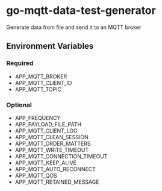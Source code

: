 # go-mqtt-data-test-generator
Generate data from file and send it to an MQTT broker

## Environment Variables

### Required
- APP_MQTT_BROKER
- APP_MQTT_CLIENT_ID
- APP_MQTT_TOPIC

### Optional
- APP_FREQUENCY
- APP_PAYLOAD_FILE_PATH
- APP_MQTT_CLIENT_LOG
- APP_MQTT_CLEAN_SESSION
- APP_MQTT_ORDER_MATTERS
- APP_MQTT_WRITE_TIMEOUT
- APP_MQTT_CONNECTION_TIMEOUT
- APP_MQTT_KEEP_ALIVE
- APP_MQTT_AUTO_RECONNECT
- APP_MQTT_QOS
- APP_MQTT_RETAINED_MESSAGE
